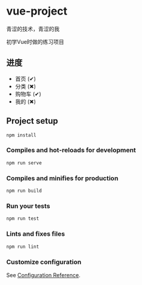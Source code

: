 # vue-project

青涩的技术，青涩的我

初学Vue时做的练习项目

## 进度
- 首页		(✔)
- 分类		(✖)
- 购物车		(✔)
- 我的		(✖)

## Project setup
```
npm install
```

### Compiles and hot-reloads for development
```
npm run serve
```

### Compiles and minifies for production
```
npm run build
```

### Run your tests
```
npm run test
```

### Lints and fixes files
```
npm run lint
```

### Customize configuration
See [Configuration Reference](https://cli.vuejs.org/config/).
